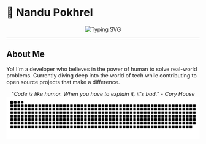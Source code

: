 # 🚀 Nandu Pokhrel

<div align="center">
  <img src="https://readme-typing-svg.herokuapp.com?font=Fira+Code&pause=1000&color=36BCF7&center=true&vCenter=true&width=435&lines=Software+Developer+%26+Creator;Open+Source+Enthusiast;Building+Cool+Web+Apps;Always+Learning+Something+New" alt="Typing SVG" />
</div>

---

## About Me

Yo! I'm a developer who believes in the power of human to solve real-world problems. Currently diving deep into the world of tech while contributing to open source projects that make a difference.


<div align="center">
  <i> "Code is like humor. When you have to explain it, it's bad." - Cory House</i>
</div>

<div align="center">
  <img src="https://raw.githubusercontent.com/Platane/snk/output/github-contribution-grid-snake.svg" alt="Snake animation" />
</div>
